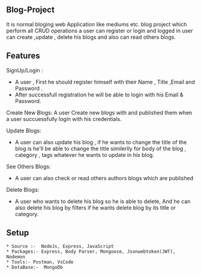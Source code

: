 ## Blog-Project
It is normal bloging web Application like mediums etc.
 blog project which perform all CRUD operations a user can register or login and logged in user can create ,update , delete his blogs and also can read others blogs.

## Features

SignUp/Login :
* A user , First he should register himself with their Name , Title ,Email and Password .
* After successfull registration he will be able to login with his Email &amp; Password.

Create New Blogs:
A user Create new blogs with and published them when a user succuessfully login with his credentials.

Update Blogs:
* A user can also update his blog , if he wants to change the title of the blog is he'll be able to change the title similerlly for body of the blog , category , tags whatever he wants to update in his blog.

See Others Blogs:
* A user can also check or read others authors blogs which are published

Delete Blogs:
* A user who wants to delete his blog so he is able to delete, And he can also delete his blog by filters if he wants delete blog by its title or category. 



## Setup 
```
* Source :-  NodeJs, Express, JavaScript 
* Packages:- Express, Body Parser, Mongoose, Jsonwebtoken(JWT), Nodemon 
* Tools:- Postman, VsCode 
* DataBase:-  MongoDb 
```
